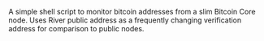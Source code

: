 A simple shell script to monitor bitcoin addresses from a slim Bitcoin Core node. Uses River public address as a frequently changing verification address for comparison to public nodes.
